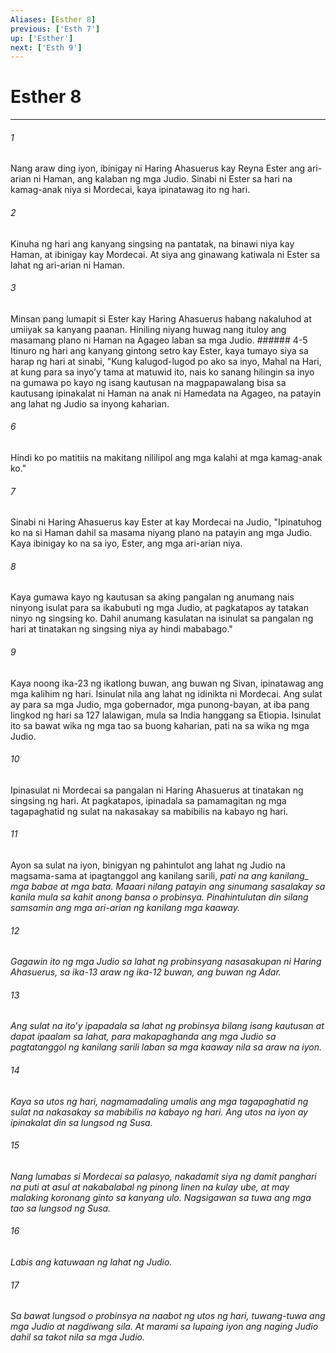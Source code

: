 ```yaml
---
Aliases: [Esther 8]
previous: ['Esth 7']
up: ['Esther']
next: ['Esth 9']
---
```

# Esther 8

***






















###### 1 










Nang araw ding iyon, ibinigay ni Haring Ahasuerus kay Reyna Ester ang ari-arian ni Haman, ang kalaban ng mga Judio. Sinabi ni Ester sa hari na kamag-anak niya si Mordecai, kaya ipinatawag ito ng hari. 





















###### 2 










Kinuha ng hari ang kanyang singsing na pantatak, na binawi niya kay Haman, at ibinigay kay Mordecai. At siya ang ginawang katiwala ni Ester sa lahat ng ari-arian ni Haman. 





















###### 3 










Minsan pang lumapit si Ester kay Haring Ahasuerus habang nakaluhod at umiiyak sa kanyang paanan. Hiniling niyang huwag nang ituloy ang masamang plano ni Haman na Agageo laban sa mga Judio. ###### 4-5 Itinuro ng hari ang kanyang gintong setro kay Ester, kaya tumayo siya sa harap ng hari at sinabi, "Kung kalugod-lugod po ako sa inyo, Mahal na Hari, at kung para sa inyoʼy tama at matuwid ito, nais ko sanang hilingin sa inyo na gumawa po kayo ng isang kautusan na magpapawalang bisa sa kautusang ipinakalat ni Haman na anak ni Hamedata na Agageo, na patayin ang lahat ng Judio sa inyong kaharian. 





















###### 6 










Hindi ko po matitiis na makitang nililipol ang mga kalahi at mga kamag-anak ko." 





















###### 7 










Sinabi ni Haring Ahasuerus kay Ester at kay Mordecai na Judio, "Ipinatuhog ko na si Haman dahil sa masama niyang plano na patayin ang mga Judio. Kaya ibinigay ko na sa iyo, Ester, ang mga ari-arian niya. 





















###### 8 










Kaya gumawa kayo ng kautusan sa aking pangalan ng anumang nais ninyong isulat para sa ikabubuti ng mga Judio, at pagkatapos ay tatakan ninyo ng singsing ko. Dahil anumang kasulatan na isinulat sa pangalan ng hari at tinatakan ng singsing niya ay hindi mababago." 





















###### 9 










Kaya noong ika-23 ng ikatlong buwan, ang buwan ng Sivan, ipinatawag ang mga kalihim ng hari. Isinulat nila ang lahat ng idinikta ni Mordecai. Ang sulat ay para sa mga Judio, mga gobernador, mga punong-bayan, at iba pang lingkod ng hari sa 127 lalawigan, mula sa India hanggang sa Etiopia. Isinulat ito sa bawat wika ng mga tao sa buong kaharian, pati na sa wika ng mga Judio. 





















###### 10 










Ipinasulat ni Mordecai sa pangalan ni Haring Ahasuerus at tinatakan ng singsing ng hari. At pagkatapos, ipinadala sa pamamagitan ng mga tagapaghatid ng sulat na nakasakay sa mabibilis na kabayo ng hari. 





















###### 11 










Ayon sa sulat na iyon, binigyan ng pahintulot ang lahat ng Judio na magsama-sama at ipagtanggol ang kanilang sarili, <i class="trans-change">pati na ang kanilang_ mga babae at mga bata. Maaari nilang patayin ang sinumang sasalakay sa kanila mula sa kahit anong bansa o probinsya. Pinahintulutan din silang samsamin ang mga ari-arian ng kanilang mga kaaway. 





















###### 12 










Gagawin ito ng mga Judio sa lahat ng probinsyang nasasakupan ni Haring Ahasuerus, sa ika-13 araw ng ika-12 buwan, ang buwan ng Adar. 





















###### 13 










Ang sulat na itoʼy ipapadala sa lahat ng probinsya bilang isang kautusan at dapat ipaalam sa lahat, para makapaghanda ang mga Judio sa pagtatanggol ng kanilang sarili laban sa mga kaaway nila sa araw na iyon. 





















###### 14 










Kaya sa utos ng hari, nagmamadaling umalis ang mga tagapaghatid ng sulat na nakasakay sa mabibilis na kabayo ng hari. Ang utos na iyon ay ipinakalat din sa lungsod ng Susa. 





















###### 15 










Nang lumabas si Mordecai sa palasyo, nakadamit siya ng damit panghari na puti at asul at nakabalabal ng pinong linen na kulay ube, at may malaking koronang ginto sa kanyang ulo. Nagsigawan sa tuwa ang mga tao sa lungsod ng Susa. 





















###### 16 










Labis ang katuwaan ng lahat ng Judio. 





















###### 17 










Sa bawat lungsod o probinsya na naabot ng utos ng hari, tuwang-tuwa ang mga Judio at nagdiwang sila. At marami sa lupaing iyon ang naging Judio dahil sa takot nila sa mga Judio.
